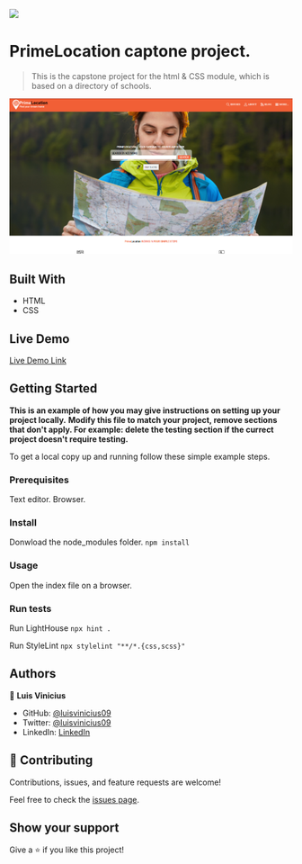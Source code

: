 ![](https://img.shields.io/badge/Microverse-blueviolet)

# PrimeLocation captone project.

> This is the capstone project for the html & CSS module, which is based on a directory of schools.

![screenshot](./app_screenshot.png)

<!-- Additional description about the project and its features. -->

## Built With

- HTML
- CSS

## Live Demo

[Live Demo Link](https://luisvinicius09.github.io/capstone-one/)


## Getting Started

**This is an example of how you may give instructions on setting up your project locally.**
**Modify this file to match your project, remove sections that don't apply. For example: delete the testing section if the currect project doesn't require testing.**


To get a local copy up and running follow these simple example steps.

### Prerequisites

Text editor.
Browser.

### Install

Donwload the node_modules folder.
`npm install`

### Usage

Open the index file on a browser.

### Run tests

Run LightHouse
`npx hint .`

Run StyleLint
`npx stylelint "**/*.{css,scss}"`


## Authors

👤 **Luis Vinicius**

- GitHub: [@luisvinicius09](https://github.com/luisvinicius09)
- Twitter: [@luisvinicius09](https://twitter.com/twitterhandle)
- LinkedIn: [LinkedIn](https://linkedin.com/in/luis-vinicius)

## 🤝 Contributing

Contributions, issues, and feature requests are welcome!

Feel free to check the [issues page](https://github.com/luisvinicius09/capstone-one/issues).

## Show your support

Give a ⭐️ if you like this project!
